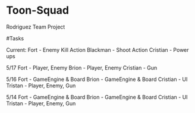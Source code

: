 # Toon-Squad
Rodriguez Team Project

#Tasks

Current:
Fort - Enemy Kill Action
Blackman - Shoot Action
Cristian - Power ups

5/17
Fort - Player, Enemy
Brion - Player, Enemy
Cristian - Gun

5/16
Fort - GameEngine & Board
Brion - GameEngine & Board
Cristian - UI
Tristan - Player, Enemy, Gun

5/14
Fort - GameEngine & Board
Brion - GameEngine & Board
Cristian - UI
Tristan - Player, Enemy, Gun
